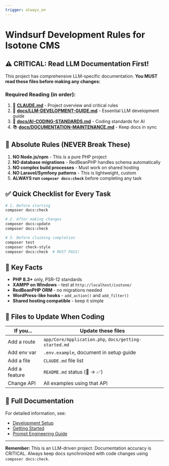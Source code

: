 ```yaml
---
trigger: always_on
---
```


# Windsurf Development Rules for Isotone CMS

## ⚠️ CRITICAL: Read LLM Documentation First!

This project has comprehensive LLM-specific documentation. **You MUST read these files before making any changes:**

### Required Reading (in order):
1. 📖 **[CLAUDE.md](CLAUDE.md)** - Project overview and critical rules
2. 🤖 **[docs/LLM-DEVELOPMENT-GUIDE.md](docs/LLM-DEVELOPMENT-GUIDE.md)** - Essential LLM development guide  
3. 📏 **[docs/AI-CODING-STANDARDS.md](docs/AI-CODING-STANDARDS.md)** - Coding standards for AI
4. 📚 **[docs/DOCUMENTATION-MAINTENANCE.md](docs/DOCUMENTATION-MAINTENANCE.md)** - Keep docs in sync

## 🚫 Absolute Rules (NEVER Break These)

1. **NO Node.js/npm** - This is a pure PHP project
2. **NO database migrations** - RedBeanPHP handles schema automatically
3. **NO complex build processes** - Must work on shared hosting
4. **NO Laravel/Symfony patterns** - This is lightweight, custom
5. **ALWAYS run `composer docs:check`** before completing any task

## ✅ Quick Checklist for Every Task

```bash
# 1. Before starting
composer docs:check

# 2. After making changes
composer docs:update
composer docs:check

# 3. Before claiming completion
composer test
composer check-style
composer docs:check  # MUST PASS!
```

## 🎯 Key Facts

- **PHP 8.3+** only, PSR-12 standards
- **XAMPP on Windows** - test at `http://localhost/isotone/`
- **RedBeanPHP ORM** - no migrations needed
- **WordPress-like hooks** - `add_action()` and `add_filter()`
- **Shared hosting compatible** - keep it simple

## 📁 Files to Update When Coding

| If you... | Update these files |
|-----------|-------------------|
| Add a route | `app/Core/Application.php`, `docs/getting-started.md` |
| Add env var | `.env.example`, document in setup guide |
| Add a file | `CLAUDE.md` file list |
| Add a feature | `README.md` status (🚧 → ✅) |
| Change API | All examples using that API |

## 🔗 Full Documentation

For detailed information, see:
- [Development Setup](docs/development-setup.md)
- [Getting Started](docs/getting-started.md)  
- [Prompt Engineering Guide](docs/PROMPT-ENGINEERING-GUIDE.md)

---

**Remember:** This is an LLM-driven project. Documentation accuracy is CRITICAL. Always keep docs synchronized with code changes using `composer docs:check`.